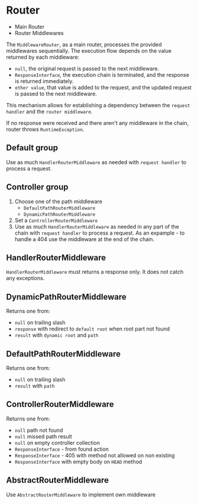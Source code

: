 # Router

- Main Router
- Router Middlewares

The `MiddlewareRouter`, as a main router, processes the provided middlewares sequentially. The execution flow depends on the value returned by each middleware:

- `null`, the original request is passed to the next middleware.
- `ResponseInterface`, the execution chain is terminated, and the response is returned immediately.
- `other value`, that value is added to the request, and the updated request is passed to the next middleware.

This mechanism allows for establishing a dependency between the `request handler` and the `router middleware`.

If no response were received and there aren't any middleware in the chain, router throws `RuntimeException`.

## Default group

Use as much `HandlerRouterMiddleware` as needed with `request handler` to process a request.

## Controller group

1. Choose one of the path middleware
    - `DefaultPathRouterMiddleware`
    - `DynamicPathRouterMiddleware`
2. Set a `ControllerRouterMiddleware`
3. Use as much `HandlerRouterMiddleware` as needed in any part of the chain with `request handler` to process a request. As an expample - to handle a 404 use the middleware at the end of the chain.

## HandlerRouterMiddleware

`HandlerRouterMiddleware` must returns a response only. It does not catch any exceptions.

## DynamicPathRouterMiddleware

Returns one from:

- `null` on trailing slash
- `response` with redirect to `default root` when root part not found
- `result` with `dynamic root` and `path`

## DefaultPathRouterMiddleware

Returns one from:

- `null` on trailing slash
- `result` with `path`

## ControllerRouterMiddleware

Returns one from:

- `null` path not found
- `null` missed path result
- `null` on empty controller collection
- `ResponseInterface` - from found action
- `ResponseInterface` - 405 with method not allowed on non existing
- `ResponseInterface` with empty body on `HEAD` method

## AbstractRouterMiddleware

Use `AbstractRouterMiddleware` to implement own middleware
